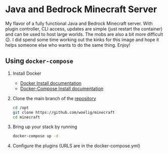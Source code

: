 # Java and Bedrock Minecraft Server
My flavor of a fully functional Java and Bedrock Minecraft server. With plugin controller, CLI access, updates are simple (just restart the container) and can be used to host large worlds. The mobs are also a bit more difficult 😉. I did spend some time working out the kinks for this image and hope it helps someone else who wants to do the same thing. Enjoy!

## Using `docker-compose`

1. Install Docker

	- [Docker Install documentation](https://docs.docker.com/install/)
	- [Docker-Compose Install documentation](https://docs.docker.com/compose/install/)

2. Clone the main branch of the [repository](https://github.com/woelig/minecraft)

	```bash
	cd /opt
	git clone https://github.com/woelig/minecraft
	cd minecraft
	```

3. Bring up your stack by running

	```bash
	docker-compose up -d
	```
	
4. Configure the plugins (URLS are in the docker-compose.yml)